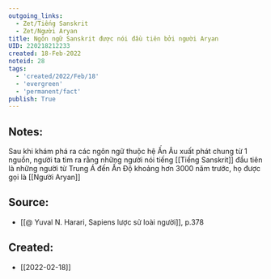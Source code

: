 ```yaml
---
outgoing_links:
  - Zet/Tiếng Sanskrit
  - Zet/Người Aryan
title: Ngôn ngữ Sanskrit được nói đầu tiên bởi người Aryan
UID: 220218212233
created: 18-Feb-2022
noteid: 28
tags:
  - 'created/2022/Feb/18'
  - 'evergreen'
  - 'permanent/fact'
publish: True
---
```

## Notes:
Sau khi khám phá ra các ngôn ngữ thuộc hệ Ấn Âu xuất phát chung từ 1 nguồn, người ta tìm ra rằng những người nói tiếng [[Tiếng Sanskrit]] đầu tiên là những người từ Trung Á đến Ấn Độ khoảng hơn 3000 năm trước, họ được gọi là [[Người Aryan]]

## Source:
- [[@ Yuval N. Harari, Sapiens lược sử loài người]], p.378



## Created:
- [[2022-02-18]]
